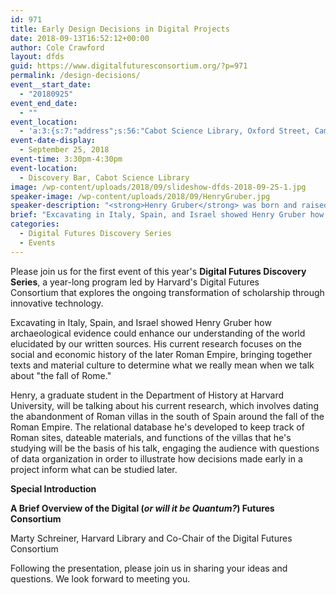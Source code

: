```yaml
---
id: 971
title: Early Design Decisions in Digital Projects
date: 2018-09-13T16:52:12+00:00
author: Cole Crawford
layout: dfds
guid: https://www.digitalfuturesconsortium.org/?p=971
permalink: /design-decisions/
event__start_date:
  - "20180925"
event_end_date:
  - ""
event_location:
  - 'a:3:{s:7:"address";s:56:"Cabot Science Library, Oxford Street, Cambridge, MA, USA";s:3:"lat";s:17:"42.37623670000001";s:3:"lng";s:9:"-71.11624";}'
event-date-display:
  - September 25, 2018
event-time: 3:30pm-4:30pm
event-location:
  - Discovery Bar, Cabot Science Library
image: /wp-content/uploads/2018/09/slideshow-dfds-2018-09-25-1.jpg
speaker-image: /wp-content/uploads/2018/09/HenryGruber.jpg
speaker-description: "<strong>Henry Gruber</strong> was born and raised in sunny Santa Monica, CA, and his love of Mediterranean climates led him to the study of the ancient Mediterranean world. Summers excavating in Italy, Spain, and Israel showed him how archaeological evidence could enhance our understanding of the world elucidated by our written sources. His current research focuses on the social and economic history of the later Roman Empire and brings together texts with material culture to determine what we really mean when we talk about 'the fall of Rome.'"
brief: "Excavating in Italy, Spain, and Israel showed Henry Gruber how archaeological evidence could enhance our understanding of the world elucidated by our written sources. His current research focuses on the social and economic history of the later Roman Empire"
categories:
  - Digital Futures Discovery Series
  - Events
---
```

<p>
  Please join us for the first event of this year's <strong>Digital Futures Discovery Series</strong>, a year-long program led by Harvard's Digital Futures Consortium</a> that explores the ongoing transformation of scholarship through innovative technology.
</p>

<p>
  Excavating in Italy, Spain, and Israel showed Henry Gruber how archaeological evidence could enhance our understanding of the world elucidated by our written sources. His current research focuses on the social and economic history of the later Roman Empire, bringing together texts and material culture to determine what we really mean when we talk about "the fall of Rome."
</p>

<p>
  Henry, a graduate student in the Department of History at Harvard University, will be talking about his current research, which involves dating the abandonment of Roman villas in the south of Spain around the fall of the Roman Empire. The relational database he's developed to keep track of Roman sites, dateable materials, and functions of the villas that he's studying will be the basis of his talk, engaging the audience with questions of data organization in order to illustrate how decisions made early in a project inform what can be studied later.
</p>

<p>
  <strong>Special Introduction</strong>
</p>

<p>
  <strong>A Brief Overview of the Digital (<em>or will it be Quantum?</em>) Futures Consortium</strong>
</p>

<p>
  Marty Schreiner, Harvard Library and Co-Chair of the Digital Futures Consortium
</p>

<p>
  Following the presentation, please join us in sharing your ideas and questions. We look forward to meeting you.
</p>
